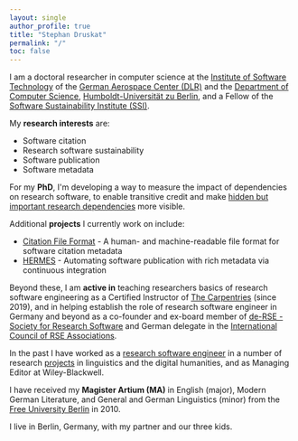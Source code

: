 ```yaml
---
layout: single
author_profile: true
title: "Stephan Druskat"
permalink: "/"
toc: false
---
```


I am a doctoral researcher in computer science at the [Institute of Software Technology](https://www.dlr.de/sc/en/) of the [German Aerospace Center (DLR)](https://www.dlr.de/EN/Home/home_node.html) and the [Department of Computer Science](https://www.informatik.hu-berlin.de/en/), [Humboldt-Universität zu Berlin](https://www.hu-berlin.de/en), and a Fellow of the [Software Sustainability Institute (SSI)](https://software.ac.uk/).

My **research interests** are:

- Software citation
- Research software sustainability
- Software publication
- Software metadata

For my **PhD**, I'm developing a way to measure the impact of dependencies on research software, 
to enable transitive credit and make [hidden but important research dependencies](https://xkcd.com/2347/) more visible.

Additional **projects** I currently work on include:

- [Citation File Format](https://citation-file-format.github.io/) -
A human- and machine-readable file format for software citation metadata
- [HERMES](https://software-metadata.pub/) -
Automating software publication with rich metadata via continuous integration

Beyond these, I am **active in** teaching researchers basics of research software engineering as a Certified Instructor of [The Carpentries](https://carpentries.org/) (since 2019), and in helping establish the role of research software engineer in Germany and beyond as a co-founder and ex-board member of [de-RSE - Society for Research Software](https://de-rse.org/en/) and German delegate in the [International Council of RSE Associations](https://researchsoftware.org/council.html).

In the past I have worked as a [research software engineer](https://de-rse.org/en/) in a number of research [projects](/projects/) in linguistics and the digital humanities, and as Managing Editor at Wiley-Blackwell.

I have received my **Magister Artium (MA)** in English (major), Modern German Literature, and General and German Linguistics (minor) from the [Free University Berlin](https://www.fu-berlin.de/en/) in 2010.

I live in Berlin, Germany, with my partner and our three kids.
